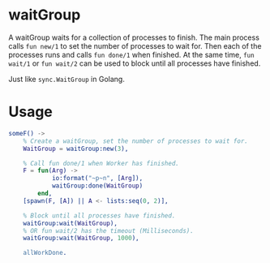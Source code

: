 # waitGroup
A waitGroup waits for a collection of processes to finish. The main process calls `fun new/1` to set the number of processes to wait for. Then each of the processes runs and calls `fun done/1` when finished. At the same time, `fun wait/1` or `fun wait/2` can be used to block until all processes have finished.

Just like `sync.WaitGroup` in Golang.
# Usage
``` erlang
someF() ->
    % Create a waitGroup, set the number of processes to wait for.
    WaitGroup = waitGroup:new(3),

    % Call fun done/1 when Worker has finished. 
    F = fun(Arg) ->
            io:format("~p~n", [Arg]),
            waitGroup:done(WaitGroup)
        end,
    [spawn(F, [A]) || A <- lists:seq(0, 2)],

    % Block until all processes have finished.
    waitGroup:wait(WaitGroup),
    % OR fun wait/2 has the timeout (Milliseconds).
    waitGroup:wait(WaitGroup, 1000),

    allWorkDone.
```
